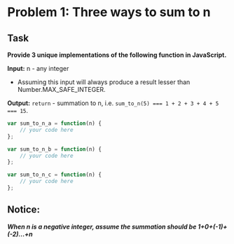 # Problem 1: Three ways to sum to n

## Task 
**Provide 3 unique implementations of the following function in JavaScript.**

**Input:** n - any integer
- Assuming this input will always produce a result lesser than Number.MAX_SAFE_INTEGER.

**Output:**
 ``return`` - summation to n, i.e. ``sum_to_n(5) === 1 + 2 + 3 + 4 + 5 === 15``.

```javascript
var sum_to_n_a = function(n) {
    // your code here
};

var sum_to_n_b = function(n) {
    // your code here
};

var sum_to_n_c = function(n) {
    // your code here
};
```

## Notice:
***When n is a negative integer, assume the summation should be 1+0+(-1)+(-2)...+n***